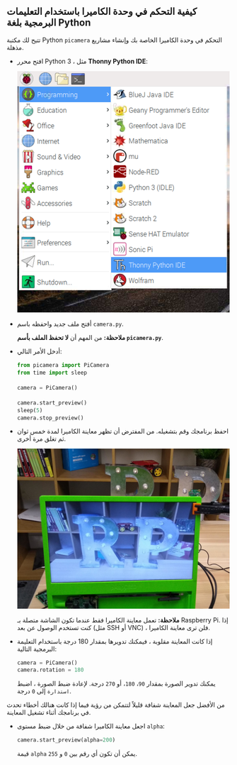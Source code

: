 ## كيفية التحكم في وحدة الكاميرا باستخدام التعليمات البرمجية بلغة Python

تتيح لك مكتبة Python `picamera` التحكم في وحدة الكاميرا الخاصة بك وإنشاء مشاريع مذهلة.

- افتح محرر Python 3 ، مثل **Thonny Python IDE**:

    ![افتح Thonny](images/thonny-app-menu.png)

- أفتح ملف جديد واحفظه باسم `camera.py`.

    **ملاحظة:** من المهم أن **لا تحفظ الملف بأسم `picamera.py`**.

- أدخل الأمر التالي:

    ```python
    from picamera import PiCamera
    from time import sleep

    camera = PiCamera()

    camera.start_preview()
    sleep(5)
    camera.stop_preview()
    ```

- احفظ برنامجك وقم بتشغيله. من المفترض أن تظهر معاينة الكاميرا لمدة خمس ثوان ثم تغلق مرة أخرى.

    ![معاينة الصورة](images/preview.jpg)

    **ملاحظة:** تعمل معاينة الكاميرا فقط عندما تكون الشاشة متصلة بـ Raspberry Pi. إذا كنت تستخدم الوصول عن بعد (مثل SSH أو VNC) ، فلن ترى معاينة الكاميرا.

- إذا كانت المعاينة مقلوبة ، فيمكنك تدويرها بمقدار 180 درجة باستخدام التعليمة البرمجية التالية:

    ```python
    camera = PiCamera()
    camera.rotation = 180
    ```

    يمكنك تدوير الصورة بمقدار `90`، `180`، أو `270` درجة. لإعادة ضبط الصورة ، اضبط `استدارة` إلى `0` درجة.

من الأفضل جعل المعاينة شفافة قليلاً لتتمكن من رؤية فيما إذا كانت هنالك أخطاء تحدث في برنامجك أثناء تشغيل المعاينة.

- اجعل معاينة الكاميرا شفافة من خلال ضبط مستوى `alpha`:

    ```python
    camera.start_preview(alpha=200)
    ```

    قيمة `alpha` يمكن أن تكون أي رقم بين `0` و `255`.